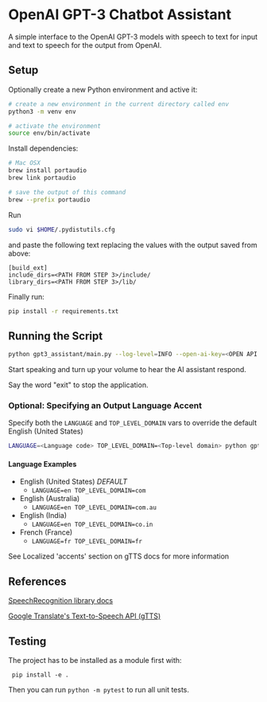 # OpenAI GPT-3 Chatbot Assistant

A simple interface to the OpenAI GPT-3 models with speech
to text for input and text to speech for the output from OpenAI.

## Setup

Optionally create a new Python environment and active it:

```bash
# create a new environment in the current directory called env
python3 -m venv env

# activate the environment
source env/bin/activate
```

Install dependencies:

```bash
# Mac OSX
brew install portaudio
brew link portaudio

# save the output of this command
brew --prefix portaudio
```

Run

```bash
sudo vi $HOME/.pydistutils.cfg
```

and paste the following text replacing the values with the output saved from above:

```text
[build_ext]
include_dirs=<PATH FROM STEP 3>/include/
library_dirs=<PATH FROM STEP 3>/lib/
```

Finally run:

```bash
pip install -r requirements.txt
```

## Running the Script

```bash
python gpt3_assistant/main.py --log-level=INFO --open-ai-key=<OPEN API SECRET KEY HERE>
```

Start speaking and turn up your volume to hear the AI
assistant respond.

Say the word "exit" to stop the application.

### Optional: Specifying an Output Language Accent

Specify both the `LANGUAGE` and `TOP_LEVEL_DOMAIN` vars to override the default English (United States)

```bash
LANGUAGE=<Language code> TOP_LEVEL_DOMAIN=<Top-level domain> python gpt3_assistant/main.py --open-ai-key=<OPENAI_KEY>
```

#### Language Examples

* English (United States) *DEFAULT*
    * `LANGUAGE=en TOP_LEVEL_DOMAIN=com`
* English (Australia)
    * `LANGUAGE=en TOP_LEVEL_DOMAIN=com.au`
* English (India)
    * `LANGUAGE=en TOP_LEVEL_DOMAIN=co.in`
* French (France)
    * `LANGUAGE=fr TOP_LEVEL_DOMAIN=fr`

See Localized 'accents' section on gTTS docs for more information

## References

[SpeechRecognition library docs](https://pypi.org/project/SpeechRecognition/1.2.3)

[Google Translate's Text-to-Speech API (gTTS)](https://gtts.readthedocs.io/en/latest/module.html#)

## Testing

The project has to be installed as a module first with:

```commandline
 pip install -e .
```

Then you can run `python -m pytest` to run all unit tests.
